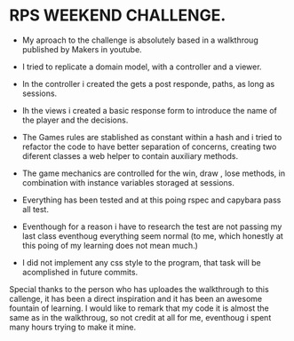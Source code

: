 # RPS WEEKEND CHALLENGE.

 - My aproach to the challenge is absolutely based in a walkthroug published by Makers in youtube.

 - I tried to replicate a domain model, with a controller and a viewer.
 - In the controller i created the gets a post responde, paths, as long as sessions.
 - Ih the views i created a basic response form to introduce the name of the player and the decisions.
 - The Games rules are stablished as constant within a hash and i tried to refactor the code to have better separation of concerns, 
 creating two diferent classes a web helper to contain auxiliary methods.
 - The game mechanics are controlled for the win, draw , lose methods, in combination with instance variables storaged at sessions.
 - Everything has been tested and at this poing rspec and capybara pass all test.
 - Eventhough for a reason i have to research the test are not passing my last class eventhoug everything seem normal (to me, which honestly at this poing of my learning does not mean much.)
 - I did not implement any css style to the program, that task will be acomplished in future commits.


 Special thanks to the person who has uploades the walkthrough to this callenge, it has been a direct inspiration and it has been an awesome fountain of learning. I would like to remark that my code it is almost the same as in the walkthroug, so not credit at all for me, eventhoug i spent many hours trying to make it mine.